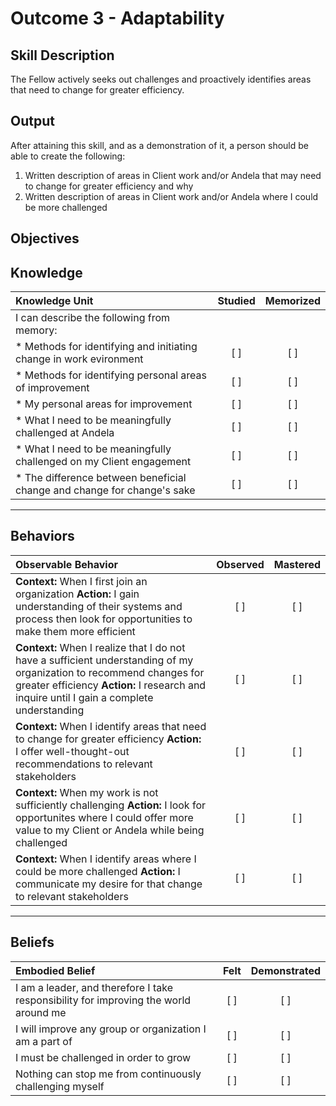 # Outcome 3 - Adaptability

**Skill Description**
----------
The Fellow actively seeks out challenges and proactively identifies areas that need to change for greater efficiency. 


**Output**
----------
After attaining this skill, and as a demonstration of it, a person should be able to create the following:

1. Written description of areas in Client work and/or Andela that may need to change for greater efficiency and why
2. Written description of areas in Client work and/or Andela where I could be more challenged


**Objectives**
----------
## **Knowledge**


| Knowledge Unit   |      Studied      | Memorized |
|:-------------|:------------------:|:--------:|
| I can describe the following from memory: | | |
| * Methods for identifying and initiating change in work evironment | [ ] | [ ]  |
| * Methods for identifying personal areas of improvement | [ ] | [ ] |
| * My personal areas for improvement | [ ] | [ ] |
| * What I need to be meaningfully challenged at Andela | [ ] | [ ] |
| * What I need to be meaningfully challenged on my Client engagement | [ ] | [ ] |
| * The difference between beneficial change and change for change's sake | [ ] | [ ] |


----------


## **Behaviors**

| Observable Behavior   |      Observed      | Mastered |
|:-------------|:------------------:|:--------:|
| **Context:** When I first join an organization **Action:** I gain understanding of their systems and process then look for opportunities to make them more efficient | [ ] | [ ]  |
| **Context:** When I realize that I do not have a sufficient understanding of my organization to recommend changes for greater efficiency **Action:** I research and inquire until I gain a complete understanding | [ ] | [ ] |
| **Context:** When I identify areas that need to change for greater efficiency **Action:** I offer well-thought-out recommendations to relevant stakeholders | [ ] | [ ]  |
| **Context:** When my work is not sufficiently challenging **Action:** I look for opportunites where I could offer more value to my Client or Andela while being challenged | [ ] | [ ]  |
| **Context:** When I identify areas where I could be more challenged **Action:** I communicate my desire for that change to relevant stakeholders | [ ] | [ ]  |


----------


## **Beliefs**


| Embodied Belief   |      Felt      | Demonstrated |
|:-------------|:------------------:|:--------:|
| I am a leader, and therefore I take responsibility for improving the world around me | [ ] | [ ] |
| I will improve any group or organization I am a part of | [ ] | [ ] | 
| I must be challenged in order to grow | [ ] | [ ] |
| Nothing can stop me from continuously challenging myself | [ ] | [ ] |
